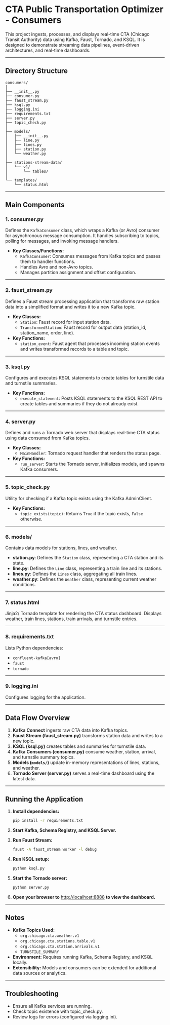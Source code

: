 # CTA Public Transportation Optimizer - Consumers

This project ingests, processes, and displays real-time CTA (Chicago Transit Authority) data using Kafka, Faust, Tornado, and KSQL. It is designed to demonstrate streaming data pipelines, event-driven architectures, and real-time dashboards.

---

## Directory Structure

```
consumers/
│
├── __init__.py
├── consumer.py
├── faust_stream.py
├── ksql.py
├── logging.ini
├── requirements.txt
├── server.py
├── topic_check.py
│
├── models/
│   ├── __init__.py
│   ├── line.py
│   ├── lines.py
│   ├── station.py
│   └── weather.py
│
├── stations-stream-data/
│   └── v1/
│       └── tables/
│
└── templates/
    └── status.html
```

---

## Main Components

### 1. **consumer.py**
Defines the `KafkaConsumer` class, which wraps a Kafka (or Avro) consumer for asynchronous message consumption. It handles subscribing to topics, polling for messages, and invoking message handlers.

- **Key Classes/Functions:**
  - `KafkaConsumer`: Consumes messages from Kafka topics and passes them to handler functions.
  - Handles Avro and non-Avro topics.
  - Manages partition assignment and offset configuration.

---

### 2. **faust_stream.py**
Defines a Faust stream processing application that transforms raw station data into a simplified format and writes it to a new Kafka topic.

- **Key Classes:**
  - `Station`: Faust record for input station data.
  - `TransformedStation`: Faust record for output data (station_id, station_name, order, line).
- **Key Functions:**
  - `station_event`: Faust agent that processes incoming station events and writes transformed records to a table and topic.

---

### 3. **ksql.py**
Configures and executes KSQL statements to create tables for turnstile data and turnstile summaries.

- **Key Functions:**
  - `execute_statement`: Posts KSQL statements to the KSQL REST API to create tables and summaries if they do not already exist.

---

### 4. **server.py**
Defines and runs a Tornado web server that displays real-time CTA status using data consumed from Kafka topics.

- **Key Classes:**
  - `MainHandler`: Tornado request handler that renders the status page.
- **Key Functions:**
  - `run_server`: Starts the Tornado server, initializes models, and spawns Kafka consumers.

---

### 5. **topic_check.py**
Utility for checking if a Kafka topic exists using the Kafka AdminClient.

- **Key Functions:**
  - `topic_exists(topic)`: Returns `True` if the topic exists, `False` otherwise.

---

### 6. **models/**
Contains data models for stations, lines, and weather.

- **station.py**: Defines the `Station` class, representing a CTA station and its state.
- **line.py**: Defines the `Line` class, representing a train line and its stations.
- **lines.py**: Defines the `Lines` class, aggregating all train lines.
- **weather.py**: Defines the `Weather` class, representing current weather conditions.

---

### 7. **status.html**
Jinja2/ Tornado template for rendering the CTA status dashboard. Displays weather, train lines, stations, train arrivals, and turnstile entries.

---

### 8. **requirements.txt**
Lists Python dependencies:
- `confluent-kafka[avro]`
- `faust`
- `tornado`

---

### 9. **logging.ini**
Configures logging for the application.

---

## Data Flow Overview

1. **Kafka Connect** ingests raw CTA data into Kafka topics.
2. **Faust Stream (faust_stream.py)** transforms station data and writes to a new topic.
3. **KSQL (ksql.py)** creates tables and summaries for turnstile data.
4. **Kafka Consumers (consumer.py)** consume weather, station, arrival, and turnstile summary topics.
5. **Models (`models/`)** update in-memory representations of lines, stations, and weather.
6. **Tornado Server (server.py)** serves a real-time dashboard using the latest data.

---

## Running the Application

1. **Install dependencies:**
   ```sh
   pip install -r requirements.txt
   ```

2. **Start Kafka, Schema Registry, and KSQL Server.**

3. **Run Faust Stream:**
   ```sh
   faust -A faust_stream worker -l debug
   ```

4. **Run KSQL setup:**
   ```sh
   python ksql.py
   ```

5. **Start the Tornado server:**
   ```sh
   python server.py
   ```

6. **Open your browser to** [http://localhost:8888](http://localhost:8888) **to view the dashboard.**

---

## Notes

- **Kafka Topics Used:**
  - `org.chicago.cta.weather.v1`
  - `org.chicago.cta.stations.table.v1`
  - `org.chicago.cta.station.arrivals.v1`
  - `TURNSTILE_SUMMARY`
- **Environment:** Requires running Kafka, Schema Registry, and KSQL locally.
- **Extensibility:** Models and consumers can be extended for additional data sources or analytics.

---

## Troubleshooting

- Ensure all Kafka services are running.
- Check topic existence with topic_check.py.
- Review logs for errors (configured via logging.ini).

